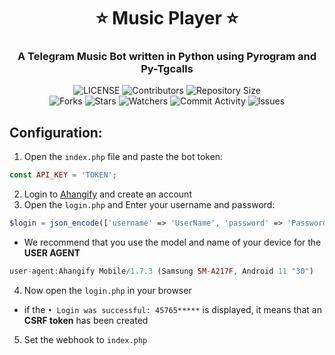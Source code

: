 <h1 align= center><b>⭐️ Music Player ⭐️</b></h1>
<h3 align = center> A Telegram Music Bot written in Python using Pyrogram and Py-Tgcalls </h3>

<p align="center">
    <img src="https://img.shields.io/github/license/xouw/ahangify-bot?style=for-the-badge" alt="LICENSE">
    <img src="https://img.shields.io/github/contributors/xouw/ahangify-bot?style=for-the-badge" alt="Contributors">
    <img src="https://img.shields.io/github/repo-size/xouw/ahangify-bot?style=for-the-badge" alt="Repository Size"> <br>
    <img src="https://img.shields.io/github/forks/xouw/ahangify-bot?style=for-the-badge" alt="Forks">
    <img src="https://img.shields.io/github/stars/xouw/ahangify-bot?style=for-the-badge" alt="Stars">
    <img src="https://img.shields.io/github/watchers/xouw/ahangify-bot?style=for-the-badge" alt="Watchers">
    <img src="https://img.shields.io/github/commit-activity/w/xouw/ahangify-bot?style=for-the-badge" alt="Commit Activity">
    <img src="https://img.shields.io/github/issues/xouw/ahangify-bot?style=for-the-badge" alt="Issues">
</p>




**Configuration:**
---------

1. Open the `index.php` file and paste the bot token:
```php
const API_KEY = 'TOKEN';
```
2. Login to [Ahangify](https://ahangify/login) and create an account
3. Open the `login.php` and Enter your username and password:
```php
$login = json_encode(['username' => 'UserName', 'password' => 'Password']);
  ```
  
  - We recommend that you use the model and name of your device for the **USER AGENT**
  ```php
  user-agent:Ahangify Mobile/1.7.3 (Samsung SM-A217F, Android 11 "30")
  ```

4. Now open the `login.php` in your browser

* if the `• Login was successful: 45765*****` is displayed, it means that an **CSRF token** has been created


5. Set the webhook to `index.php`

